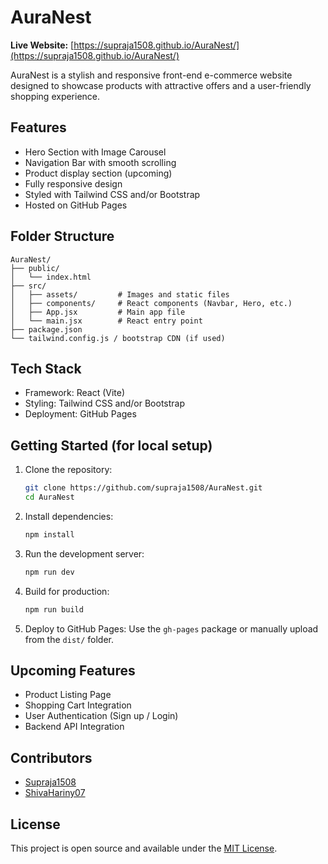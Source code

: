 # AuraNest

**Live Website:** [https://supraja1508.github.io/AuraNest/](https://supraja1508.github.io/AuraNest/)

AuraNest is a stylish and responsive front-end e-commerce website designed to showcase products with attractive offers and a user-friendly shopping experience.

## Features

* Hero Section with Image Carousel
* Navigation Bar with smooth scrolling
* Product display section (upcoming)
* Fully responsive design
* Styled with Tailwind CSS and/or Bootstrap
* Hosted on GitHub Pages

## Folder Structure

```
AuraNest/
├── public/
│   └── index.html
├── src/
│   ├── assets/         # Images and static files
│   ├── components/     # React components (Navbar, Hero, etc.)
│   ├── App.jsx         # Main app file
│   └── main.jsx        # React entry point
├── package.json
└── tailwind.config.js / bootstrap CDN (if used)
```

## Tech Stack

* Framework: React (Vite)
* Styling: Tailwind CSS and/or Bootstrap
* Deployment: GitHub Pages

## Getting Started (for local setup)

1. Clone the repository:

   ```bash
   git clone https://github.com/supraja1508/AuraNest.git
   cd AuraNest
   ```

2. Install dependencies:

   ```bash
   npm install
   ```

3. Run the development server:

   ```bash
   npm run dev
   ```

4. Build for production:

   ```bash
   npm run build
   ```

5. Deploy to GitHub Pages:
   Use the `gh-pages` package or manually upload from the `dist/` folder.

## Upcoming Features

* Product Listing Page
* Shopping Cart Integration
* User Authentication (Sign up / Login)
* Backend API Integration

## Contributors

* [Supraja1508](https://github.com/supraja1508)
* [ShivaHariny07](https://github.com/ShivaHariny07)

## License

This project is open source and available under the [MIT License](LICENSE).

